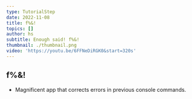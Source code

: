 ```yaml
---
type: TutorialStep
date: 2022-11-08
title: f%&!
topics: []
author: hs
subtitle: Enough said! f%&!
thumbnail: ./thumbnail.png
video: 'https://youtu.be/6FFNeDiRGK0&start=320s'
---
```


## f%&!

* Magnificent app that corrects errors in previous console commands.
